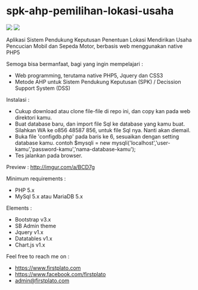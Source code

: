 # spk-ahp-pemilihan-lokasi-usaha

<img src="https://img.shields.io/github/license/ipang-dwi/xdesktop.svg" /> <img src="https://img.shields.io/badge/lab-firstplato.com-red.svg" />

Aplikasi Sistem Pendukung Keputusan Penentuan Lokasi  Mendirikan Usaha Pencucian Mobil dan Sepeda Motor, berbasis web menggunakan native PHP5

Semoga bisa bermanfaat, bagi yang ingin mempelajari :
- Web programming, terutama native PHP5, Jquery dan CSS3
- Metode AHP untuk Sistem Pendukung Keputusan (SPK) / Decission Support System (DSS)

Instalasi :
- Cukup download atau clone file-file di repo ini, dan copy kan pada web direktori kamu.
- Buat database baru, dan import file Sql ke database yang kamu buat. 
  Silahkan WA ke o856 48587 856, untuk file Sql nya. Nanti akan diemail. 
- Buka file 'configdb.php' pada baris ke 6, sesuaikan dengan setting database kamu.
  contoh $mysqli = new mysqli('localhost','user-kamu','password-kamu','nama-database-kamu');
- Tes jalankan pada browser.

Preview :
http://imgur.com/a/BCD7g

Minimum requirements :
- PHP 5.x
- MySql 5.x atau MariaDB 5.x

Elements :
- Bootstrap v3.x
- SB Admin theme
- Jquery v1.x
- Datatables v1.x
- Chart.js v1.x

Feel free to reach me on :
- https://www.firstplato.com
- https://www.facebook.com/firstplato
- admin@firstplato.com
